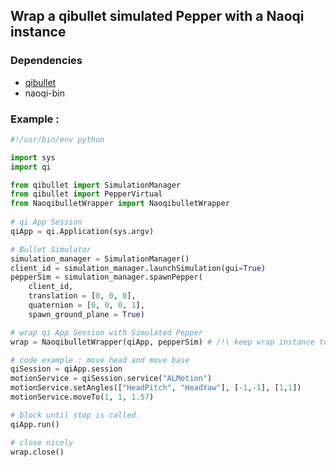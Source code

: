 ## Wrap a qibullet simulated Pepper with a Naoqi instance

### Dependencies

* [qibullet](https://github.com/ProtolabSBRE/qibullet.git)
* naoqi-bin

### Example :

```python
#!/usr/bin/env python

import sys
import qi

from qibullet import SimulationManager
from qibullet import PepperVirtual
from NaoqibulletWrapper import NaoqibulletWrapper
    
# qi App Session
qiApp = qi.Application(sys.argv)     

# Bullet Simulator
simulation_manager = SimulationManager()
client_id = simulation_manager.launchSimulation(gui=True)
pepperSim = simulation_manager.spawnPepper(
    client_id,
    translation = [0, 0, 0],
    quaternion = [0, 0, 0, 1],
    spawn_ground_plane = True)        

# wrap qi App Session with Simulated Pepper     
wrap = NaoqibulletWrapper(qiApp, pepperSim) # /!\ keep wrap instance to keep thread

# code example : move head and move base
qiSession = qiApp.session
motionService = qiSession.service("ALMotion")  
motionService.setAngles(["HeadPitch", "HeadYaw"], [-1,-1], [1,1]) 
motionService.moveTo(1, 1, 1.57)

# block until stop is called.
qiApp.run()

# close nicely
wrap.close()
```